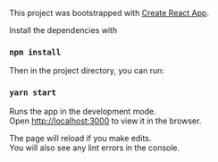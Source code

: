 This project was bootstrapped with [Create React App](https://github.com/facebook/create-react-app).

Install the dependencies with

### `npm install`

Then in the project directory, you can run:

### `yarn start`

Runs the app in the development mode.\
Open [http://localhost:3000](http://localhost:3000) to view it in the browser.

The page will reload if you make edits.\
You will also see any lint errors in the console.